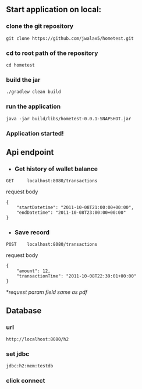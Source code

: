 ## Start application on local:
### clone the git repository
```
git clone https://github.com/jwalax5/hometest.git
```
### cd to root path of the repository
```
cd hometest
```
### build the jar
```
./gradlew clean build
```
### run the application
```
java -jar build/libs/hometest-0.0.1-SNAPSHOT.jar
```
### Application started!

## Api endpoint
- ### Get history of wallet balance
```
GET     localhost:8080/transactions 
```
request body
```
{
    "startDatetime": "2011-10-08T21:00:00+00:00",
    "endDatetime": "2011-10-08T23:00:00+00:00"
}
```

- ### Save record
```
POST    localhost:8080/transactions 
```
request body
```
{
    "amount": 12,
    "transactionTime": "2011-10-08T22:39:01+00:00"
}
```
**request param field same as pdf*

## Database
### url
```
http://localhost:8080/h2
```
### set jdbc 
```
jdbc:h2:mem:testdb
```
### click connect